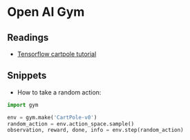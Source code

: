 # Open AI Gym

## Readings

- [Tensorflow cartpole tutorial](https://blog.tensorflow.org/2018/07/deep-reinforcement-learning-keras-eager-execution.html)

## Snippets

- How to take a random action:

```python
import gym

env = gym.make('CartPole-v0')
random_action = env.action_space.sample()
observation, reward, done, info = env.step(random_action)
```

<Disqus/>
